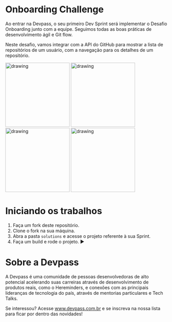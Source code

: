 
# Onboarding Challenge 

Ao entrar na Devpass, o seu primeiro Dev Sprint será implementar o Desafio Onboarding junto com a equipe. Seguimos todas as boas práticas de desenvolvimento ágil e Git flow.

Neste desafio, vamos integrar com a API do GitHub para mostrar a lista de repositórios de um usuário, com a navegação para os detalhes de um repositório.

<p float="left">
<img src="screenshots/screenshot-1.png" alt="drawing" width="200"/>
<img src="screenshots/screenshot-2.png" alt="drawing" width="200"/>
<img src="screenshots/screenshot-3.png" alt="drawing" width="200"/>
<img src="screenshots/screenshot-4.png" alt="drawing" width="200"/>
</p>

# Iniciando os trabalhos


1. Faça um fork deste repositório.
2. Clone o fork na sua máquina.
2. Abra a pasta `solutions` e acesse o projeto referente à sua Sprint.
3. Faça um build e rode o projeto. ▶️

# Sobre a Devpass

A Devpass é uma comunidade de pessoas desenvolvedoras de alto potencial acelerando suas carreiras através de desenvolvimento de produtos reais, como o Hereminders, e conexões com as principais lideranças de tecnologia do país, através de mentorias particulares e Tech Talks.

Se interessou? Acesse www.devpass.com.br e se inscreva na nossa lista para ficar por dentro das novidades!
